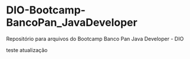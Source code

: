 # DIO-Bootcamp-BancoPan_JavaDeveloper
Repositório para arquivos do Bootcamp Banco Pan Java Developer - DIO

teste atualização
